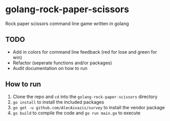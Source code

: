 # golang-rock-paper-scissors

Rock paper scissors command line game written in golang

## TODO
- Add in colors for command line feedback (red for lose and green for win)
- Refactor (seperate functions and/or packages)
- Audit documentation on how to run

## How to run
1. Clone the repo and `cd` into the `golang-rock-paper-scissors` directory
2. `go install` to install the included packages
3. `go get -u github.com/AlecAivazis/survey` to install the vendor package
4. `go build` to compile the code and `go run main.go` to execute
